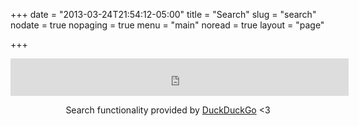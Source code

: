 +++
date = "2013-03-24T21:54:12-05:00"
title = "Search"
slug = "search"
nodate = true
nopaging = true
menu = "main"
noread = true
layout = "page"

+++
<br />
<div align="center">
<iframe src="https://duckduckgo.com/search.html?width=408&duck=yes&site=fak3r.com&focus=yes" style="overflow:hidden;margin:0;padding:0;width:541px;height:60px;" frameborder="0"></iframe>
<p>Search functionality provided by <a href="https://duckduckgo.com">DuckDuckGo</a> <3</p>
</div>
